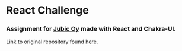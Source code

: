 # React Challenge

### Assignment for [Jubic Oy](https://github.com/jubicoy) made with React and Chakra-UI.

Link to original repository found [here](https://github.com/jubicoy/react-challenge).
